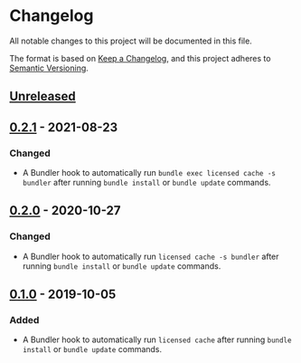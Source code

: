 # Changelog
All notable changes to this project will be documented in this file.

The format is based on [Keep a Changelog](https://keepachangelog.com/en/1.0.0/),
and this project adheres to [Semantic Versioning](https://semver.org/spec/v2.0.0.html).

## [Unreleased]

## [0.2.1] - 2021-08-23
### Changed
- A Bundler hook to automatically run `bundle exec licensed cache -s bundler` after running `bundle install` or `bundle update` commands.

## [0.2.0] - 2020-10-27
### Changed
- A Bundler hook to automatically run `licensed cache -s bundler` after running `bundle install` or `bundle update` commands.

## [0.1.0] - 2019-10-05
### Added
- A Bundler hook to automatically run `licensed cache` after running `bundle install` or `bundle update` commands.

[Unreleased]: https://github.com/sergey-alekseev/bundler-licensed/compare/v0.2.1...HEAD
[0.2.1]: https://github.com/sergey-alekseev/bundler-licensed/releases/tag/v0.2.1
[0.2.0]: https://github.com/sergey-alekseev/bundler-licensed/releases/tag/v0.2.0
[0.1.0]: https://github.com/sergey-alekseev/bundler-licensed/releases/tag/v0.1.0
